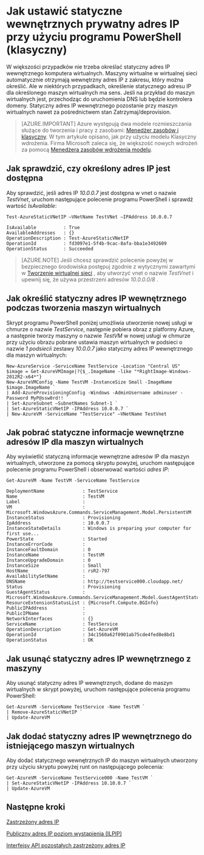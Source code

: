 <properties 
   pageTitle="Jak ustawić statyczny adres IP prywatne wewnętrznych"
   description="Opis wewnętrznych statyczne adresy IP (spadku) i jak nimi zarządzać"
   services="virtual-network"
   documentationCenter="na"
   authors="jimdial"
   manager="carmonm"
   editor="tysonn" />
<tags 
   ms.service="virtual-network"
   ms.devlang="na"
   ms.topic="article"
   ms.tgt_pltfrm="na"
   ms.workload="infrastructure-services"
   ms.date="03/22/2016"
   ms.author="jdial" />

# <a name="how-to-set-a-static-internal-private-ip-address-using-powershell-classic"></a>Jak ustawić statyczne wewnętrznych prywatny adres IP przy użyciu programu PowerShell (klasyczny)
W większości przypadków nie trzeba określać statyczny adres IP wewnętrznego komputera wirtualnych. Maszyny wirtualne w wirtualnej sieci automatycznie otrzymają wewnętrzny adres IP z zakresu, który można określić. Ale w niektórych przypadkach, określenie statycznego adresu IP dla określonego maszyn wirtualnych ma sens. Jeśli na przykład do maszyn wirtualnych jest, przechodząc do uruchomienia DNS lub będzie kontrolera domeny. Statyczny adres IP wewnętrznego pozostanie przy maszyn wirtualnych nawet za pośrednictwem stan Zatrzymaj/deprovision. 

> [AZURE.IMPORTANT] Azure występują dwa modele rozmieszczania służące do tworzenia i pracy z zasobami: [Menedżer zasobów i klasyczny](../resource-manager-deployment-model.md). W tym artykule opisano, jak przy użyciu modelu Klasyczny wdrożenia. Firma Microsoft zaleca się, że większość nowych wdrożeń za pomocą [Menedżera zasobów wdrożenia modelu](virtual-networks-static-private-ip-arm-ps.md).

## <a name="how-to-verify-if-a-specific-ip-address-is-available"></a>Jak sprawdzić, czy określony adres IP jest dostępna
Aby sprawdzić, jeśli adres IP *10.0.0.7* jest dostępna w vnet o nazwie *TestVnet*, uruchom następujące polecenie programu PowerShell i sprawdź wartość *IsAvailable*:

    Test-AzureStaticVNetIP –VNetName TestVNet –IPAddress 10.0.0.7 

    IsAvailable          : True
    AvailableAddresses   : {}
    OperationDescription : Test-AzureStaticVNetIP
    OperationId          : fd3097e1-5f4b-9cac-8afa-bba1e3492609
    OperationStatus      : Succeeded

>[AZURE.NOTE] Jeśli chcesz sprawdzić polecenie powyżej w bezpiecznego środowiska postępuj zgodnie z wytycznymi zawartymi w [Tworzenie wirtualnej sieci](virtual-networks-create-vnet-classic-portal.md) , aby utworzyć vnet o nazwie *TestVnet* i upewnij się, że używa przestrzeni adresów *10.0.0.0/8* .

## <a name="how-to-specify-a-static-internal-ip-when-creating-a-vm"></a>Jak określić statyczny adres IP wewnętrznego podczas tworzenia maszyn wirtualnych
Skrypt programu PowerShell poniżej umożliwia utworzenie nowej usługi w chmurze o nazwie *TestService*, następnie pobiera obraz z platformy Azure, a następnie tworzy maszyny o nazwie *TestVM* w nowej usługi w chmurze przy użyciu obrazu pobrane ustawia maszyn wirtualnych w podsieci o nazwie *1 podsieci*i zestawy *10.0.0.7* jako statyczny adres IP wewnętrznego dla maszyn wirtualnych:

    New-AzureService -ServiceName TestService -Location "Central US"
    $image = Get-AzureVMImage|?{$_.ImageName -like "*RightImage-Windows-2012R2-x64*"}
    New-AzureVMConfig -Name TestVM -InstanceSize Small -ImageName $image.ImageName `
  	| Add-AzureProvisioningConfig -Windows -AdminUsername adminuser -Password MyP@ssw0rd!! `
  	| Set-AzureSubnet –SubnetNames Subnet-1 `
  	| Set-AzureStaticVNetIP -IPAddress 10.0.0.7 `
  	| New-AzureVM -ServiceName "TestService" –VNetName TestVnet

## <a name="how-to-retrieve-static-internal-ip-information-for-a-vm"></a>Jak pobrać statyczne informacje wewnętrzne adresów IP dla maszyn wirtualnych
Aby wyświetlić statyczną informacje wewnętrzne adresów IP dla maszyn wirtualnych, utworzone za pomocą skryptu powyżej, uruchom następujące polecenie programu PowerShell i obserwować wartości *adres IP*:

    Get-AzureVM -Name TestVM -ServiceName TestService

    DeploymentName              : TestService
    Name                        : TestVM
    Label                       : 
    VM                          : Microsoft.WindowsAzure.Commands.ServiceManagement.Model.PersistentVM
    InstanceStatus              : Provisioning
    IpAddress                   : 10.0.0.7
    InstanceStateDetails        : Windows is preparing your computer for first use...
    PowerState                  : Started
    InstanceErrorCode           : 
    InstanceFaultDomain         : 0
    InstanceName                : TestVM
    InstanceUpgradeDomain       : 0
    InstanceSize                : Small
    HostName                    : rsR2-797
    AvailabilitySetName         : 
    DNSName                     : http://testservice000.cloudapp.net/
    Status                      : Provisioning
    GuestAgentStatus            : Microsoft.WindowsAzure.Commands.ServiceManagement.Model.GuestAgentStatus
    ResourceExtensionStatusList : {Microsoft.Compute.BGInfo}
    PublicIPAddress             : 
    PublicIPName                : 
    NetworkInterfaces           : {}
    ServiceName                 : TestService
    OperationDescription        : Get-AzureVM
    OperationId                 : 34c1560a62f0901ab75cde4fed8e8bd1
    OperationStatus             : OK

## <a name="how-to-remove-a-static-internal-ip-from-a-vm"></a>Jak usunąć statyczny adres IP wewnętrznego z maszyny
Aby usunąć statyczny adres IP wewnętrznych, dodane do maszyn wirtualnych w skrypt powyżej, uruchom następujące polecenia programu PowerShell:
    
    Get-AzureVM -ServiceName TestService -Name TestVM `
  	| Remove-AzureStaticVNetIP `
  	| Update-AzureVM

## <a name="how-to-add-a-static-internal-ip-to-an-existing-vm"></a>Jak dodać statyczny adres IP wewnętrznego do istniejącego maszyn wirtualnych
Aby dodać statycznego wewnętrznych IP do maszyn wirtualnych utworzony przy użyciu skryptu powyżej runt on następującego polecenia:

    Get-AzureVM -ServiceName TestService000 -Name TestVM `
  	| Set-AzureStaticVNetIP -IPAddress 10.10.0.7 `
  	| Update-AzureVM

## <a name="next-steps"></a>Następne kroki

[Zastrzeżony adres IP](virtual-networks-reserved-public-ip.md)

[Publiczny adres IP poziom wystąpienia (ILPIP)](virtual-networks-instance-level-public-ip.md)

[Interfejsy API pozostałych zastrzeżony adres IP](https://msdn.microsoft.com/library/azure/dn722420.aspx)
 
